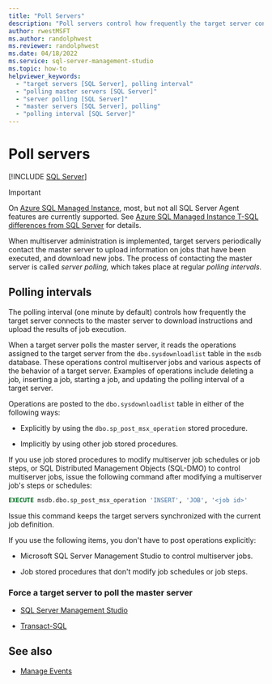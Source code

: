 ```yaml
---
title: "Poll Servers"
description: "Poll servers control how frequently the target server connects to the master server to download instructions and upload the results of job execution."
author: rwestMSFT
ms.author: randolphwest
ms.reviewer: randolphwest
ms.date: 04/18/2022
ms.service: sql-server-management-studio
ms.topic: how-to
helpviewer_keywords:
  - "target servers [SQL Server], polling interval"
  - "polling master servers [SQL Server]"
  - "server polling [SQL Server]"
  - "master servers [SQL Server], polling"
  - "polling interval [SQL Server]"
---
```

# Poll servers

[!INCLUDE [SQL Server](../includes/applies-to-version/sqlserver.md)]

> [!IMPORTANT]
>  
> On [Azure SQL Managed Instance](/azure/sql-database/sql-database-managed-instance), most, but not all SQL Server Agent features are currently supported. See [Azure SQL Managed Instance T-SQL differences from SQL Server](/azure/sql-database/sql-database-managed-instance-transact-sql-information#sql-server-agent) for details.

When multiserver administration is implemented, target servers periodically contact the master server to upload information on jobs that have been executed, and download new jobs. The process of contacting the master server is called *server polling,* which takes place at regular *polling intervals.*  
  
## Polling intervals

The polling interval (one minute by default) controls how frequently the target server connects to the master server to download instructions and upload the results of job execution.  
  
When a target server polls the master server, it reads the operations assigned to the target server from the `dbo.sysdownloadlist` table in the `msdb` database. These operations control multiserver jobs and various aspects of the behavior of a target server. Examples of operations include deleting a job, inserting a job, starting a job, and updating the polling interval of a target server.  
  
Operations are posted to the `dbo.sysdownloadlist` table in either of the following ways:  
  
- Explicitly by using the `dbo.sp_post_msx_operation` stored procedure.  
  
- Implicitly by using other job stored procedures.  
  
If you use job stored procedures to modify multiserver job schedules or job steps, or SQL Distributed Management Objects (SQL-DMO) to control multiserver jobs, issue the following command after modifying a multiserver job's steps or schedules:  
  
```sql
EXECUTE msdb.dbo.sp_post_msx_operation 'INSERT', 'JOB', '<job id>'  
```  
  
Issue this command keeps the target servers synchronized with the current job definition.  
  
If you use the following items, you don't have to post operations explicitly:  
  
- Microsoft SQL Server Management Studio to control multiserver jobs.  
  
- Job stored procedures that don't modify job schedules or job steps.  
  
### Force a target server to poll the master server

- [SQL Server Management Studio](force-a-target-server-to-poll-the-master-server.md)  
  
- [Transact-SQL](/sql/relational-databases/system-stored-procedures/sp-post-msx-operation-transact-sql)  
  
## See also

- [Manage Events](manage-events.md)  

